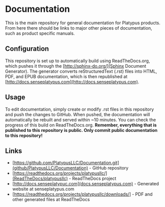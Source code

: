 Documentation
=============

This is the main repository for general documentation for Platypus products.  From here there should be links to major other pieces of documentation, such as product specific manuals.

Configuration
-------------

This repository is set up to automatically build using ReadTheDocs.org, which pushes it through the [http://sphinx-do.org/](Sphinx Document Generator).  The generator converts reStructuredText (.rst) files into HTML, PDF, and EPUB documentation, which is then republished at [http://docs.senseplatypus.com](http://docs.senseplatypus.com).

Usage
-----

To edit documentation, simply create or modify .rst files in this repository and push the changes to GitHub.  When pushed, the documentation will automatically be rebuilt and served within ~10 minutes.  You can check the progress of this build on ReadTheDocs.org. **Remember, everything that is published to this repository is public.  Only commit public documentation to this repository!**

Links
-----
  * [https://github.com/PlatypusLLC/Documentation.git](github/PlatypusLLC/Documentation) - GitHub repository
  * [https://readthedocs.org/projects/platypusllc/](ReadTheDocs/platypusllc) - ReadTheDocs project
  * [http://docs.senseplatypuc.com](docs.senseplatypus.com) - Generated website at senseplatypus.com
  * [https://readthedocs.org/projects/platypusllc/downloads/] - PDF and other generated files at ReadTheDocs


